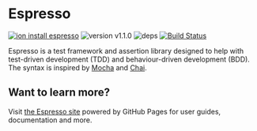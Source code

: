 # Espresso
[![ion install espresso](https://img.shields.io/badge/ion%20install-espresso-blue.svg)](https://github.com/IodineLang/Ion)
![version v1.1.0](https://img.shields.io/badge/version-v1.1.0-blue.svg)
![deps](https://img.shields.io/badge/dependencies-none-green.svg)
[![Build Status](https://travis-ci.org/IodineLang/espresso.svg?branch=master)](https://travis-ci.org/IodineLang/espresso)

Espresso is a test framework and assertion library designed to help with test-driven development (TDD) and behaviour-driven development (BDD). The syntax is inspired by [Mocha](https://mochajs.org/) and [Chai](http://chaijs.com/).

## Want to learn more?
Visit [the Espresso site](https://iodinelang.github.io/espresso) powered by GitHub Pages for user guides, documentation and 
more.
